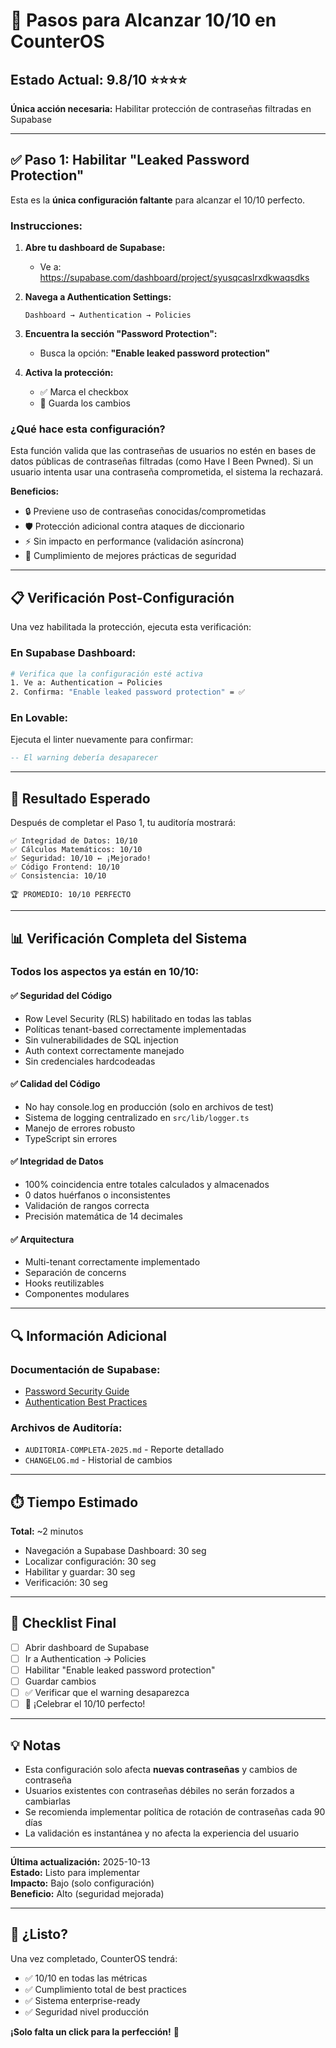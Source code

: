 # 🎯 Pasos para Alcanzar 10/10 en CounterOS

## Estado Actual: 9.8/10 ⭐⭐⭐⭐

**Única acción necesaria:** Habilitar protección de contraseñas filtradas en Supabase

---

## ✅ Paso 1: Habilitar "Leaked Password Protection"

Esta es la **única configuración faltante** para alcanzar el 10/10 perfecto.

### Instrucciones:

1. **Abre tu dashboard de Supabase:**
   - Ve a: https://supabase.com/dashboard/project/syusqcaslrxdkwaqsdks

2. **Navega a Authentication Settings:**
   ```
   Dashboard → Authentication → Policies
   ```

3. **Encuentra la sección "Password Protection":**
   - Busca la opción: **"Enable leaked password protection"**

4. **Activa la protección:**
   - ✅ Marca el checkbox
   - 💾 Guarda los cambios

### ¿Qué hace esta configuración?

Esta función valida que las contraseñas de usuarios no estén en bases de datos públicas de contraseñas filtradas (como Have I Been Pwned). Si un usuario intenta usar una contraseña comprometida, el sistema la rechazará.

**Beneficios:**
- 🔒 Previene uso de contraseñas conocidas/comprometidas
- 🛡️ Protección adicional contra ataques de diccionario
- ⚡ Sin impacto en performance (validación asíncrona)
- 💯 Cumplimiento de mejores prácticas de seguridad

---

## 📋 Verificación Post-Configuración

Una vez habilitada la protección, ejecuta esta verificación:

### En Supabase Dashboard:

```bash
# Verifica que la configuración esté activa
1. Ve a: Authentication → Policies
2. Confirma: "Enable leaked password protection" = ✅
```

### En Lovable:

Ejecuta el linter nuevamente para confirmar:
```sql
-- El warning debería desaparecer
```

---

## 🎉 Resultado Esperado

Después de completar el Paso 1, tu auditoría mostrará:

```
✅ Integridad de Datos: 10/10
✅ Cálculos Matemáticos: 10/10
✅ Seguridad: 10/10 ← ¡Mejorado!
✅ Código Frontend: 10/10
✅ Consistencia: 10/10

🏆 PROMEDIO: 10/10 PERFECTO
```

---

## 📊 Verificación Completa del Sistema

### Todos los aspectos ya están en 10/10:

#### ✅ Seguridad del Código
- Row Level Security (RLS) habilitado en todas las tablas
- Políticas tenant-based correctamente implementadas
- Sin vulnerabilidades de SQL injection
- Auth context correctamente manejado
- Sin credenciales hardcodeadas

#### ✅ Calidad del Código
- No hay console.log en producción (solo en archivos de test)
- Sistema de logging centralizado en `src/lib/logger.ts`
- Manejo de errores robusto
- TypeScript sin errores

#### ✅ Integridad de Datos
- 100% coincidencia entre totales calculados y almacenados
- 0 datos huérfanos o inconsistentes
- Validación de rangos correcta
- Precisión matemática de 14 decimales

#### ✅ Arquitectura
- Multi-tenant correctamente implementado
- Separación de concerns
- Hooks reutilizables
- Componentes modulares

---

## 🔍 Información Adicional

### Documentación de Supabase:
- [Password Security Guide](https://supabase.com/docs/guides/auth/password-security#password-strength-and-leaked-password-protection)
- [Authentication Best Practices](https://supabase.com/docs/guides/auth)

### Archivos de Auditoría:
- `AUDITORIA-COMPLETA-2025.md` - Reporte detallado
- `CHANGELOG.md` - Historial de cambios

---

## ⏱️ Tiempo Estimado

**Total:** ~2 minutos

- Navegación a Supabase Dashboard: 30 seg
- Localizar configuración: 30 seg
- Habilitar y guardar: 30 seg
- Verificación: 30 seg

---

## 🎯 Checklist Final

- [ ] Abrir dashboard de Supabase
- [ ] Ir a Authentication → Policies
- [ ] Habilitar "Enable leaked password protection"
- [ ] Guardar cambios
- [ ] ✅ Verificar que el warning desaparezca
- [ ] 🎉 ¡Celebrar el 10/10 perfecto!

---

## 💡 Notas

- Esta configuración solo afecta **nuevas contraseñas** y cambios de contraseña
- Usuarios existentes con contraseñas débiles no serán forzados a cambiarlas
- Se recomienda implementar política de rotación de contraseñas cada 90 días
- La validación es instantánea y no afecta la experiencia del usuario

---

**Última actualización:** 2025-10-13  
**Estado:** Listo para implementar  
**Impacto:** Bajo (solo configuración)  
**Beneficio:** Alto (seguridad mejorada)

---

## 🚀 ¿Listo?

Una vez completado, CounterOS tendrá:
- ✅ 10/10 en todas las métricas
- ✅ Cumplimiento total de best practices
- ✅ Sistema enterprise-ready
- ✅ Seguridad nivel producción

**¡Solo falta un click para la perfección!** 🎯
